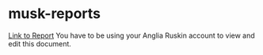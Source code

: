 # musk-reports

[Link to Report](https://myaru-my.sharepoint.com/:w:/g/personal/lap170_student_aru_ac_uk/Ed8GrwYreHhPjR2q_Uf1RIEBSwffsqnjSw9mZCvuaudiQw?e=E8qdog)
You have to be using your Anglia Ruskin account to view and edit this document.
